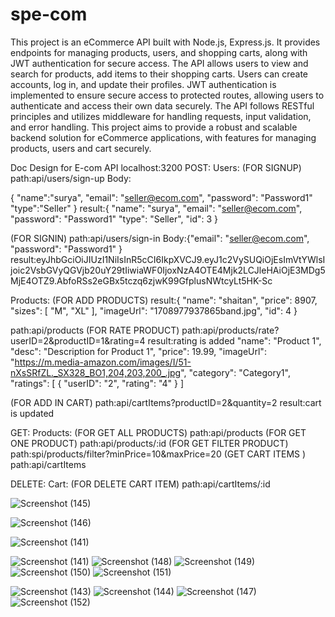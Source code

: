 # spe-com

This project is an eCommerce API built with Node.js, Express.js. It provides endpoints for managing products, users, and shopping carts, along with JWT authentication for secure access. The API allows users to view and search for products, add items to their shopping carts. Users can create accounts, log in, and update their profiles. JWT authentication is implemented to ensure secure access to protected routes, allowing users to authenticate and access their own data securely. The API follows RESTful principles and utilizes middleware for handling requests, input validation, and error handling.  This project aims to provide a robust and scalable backend solution for eCommerce applications, with features for managing products, users and cart securely.


Doc Design for E-com API
localhost:3200
POST:
Users:
(FOR SIGNUP)
path:api/users/sign-up
Body:


   {
    "name":"surya",
    "email": "seller@ecom.com",
    "password": "Password1"
    "type":"Seller"
}
result:{
    "name": "surya",
    "email": "seller@ecom.com",
    "password": "Password1"
    "type": "Seller",
    "id": 3
}



          
(FOR SIGNIN)
path:api/users/sign-in
Body:{"email": "seller@ecom.com",
    "password": "Password1"
}
result:eyJhbGciOiJIUzI1NiIsInR5cCI6IkpXVCJ9.eyJ1c2VySUQiOjEsImVtYWlsIjoic2VsbGVyQGVjb20uY29tIiwiaWF0IjoxNzA4OTE4Mjk2LCJleHAiOjE3MDg5MjE4OTZ9.AbfoRSs2eGBx5tczq6zjwK99GfplusNWtcyLt5HK-Sc


Products:
(FOR ADD PRODUCTS)
result:{
    "name": "shaitan",
    "price": 8907,
    "sizes": [
        "M",
        "XL"
    ],
    "imageUrl": "1708977937865band.jpg",
    "id": 4
}

path:api/products
(FOR RATE PRODUCT)
path:api/products/rate?userID=2&productID=1&rating=4
result:rating is added
  "name": "Product 1",
        "desc": "Description for Product 1",
        "price": 19.99,
        "imageUrl": "https://m.media-amazon.com/images/I/51-nXsSRfZL._SX328_BO1,204,203,200_.jpg",
        "category": "Category1",
        "ratings": [
            {
                "userID": "2",
                "rating": "4"
            }
        ]

(FOR ADD IN  CART)
path:api/cartItems?productID=2&quantity=2
result:cart is updated


GET:
Products:
(FOR GET ALL PRODUCTS)
path:api/products
(FOR GET ONE PRODUCT)
path:api/products/:id
(FOR GET FILTER PRODUCT)
path:spi/products/filter?minPrice=10&maxPrice=20
(GET CART ITEMS  )
path:api/cartItems

DELETE:
Cart:
(FOR DELETE CART ITEM)
path:api/cartItems/:id


![Screenshot (145)](https://github.com/paulsp01/spe-com/assets/136374929/c006755d-cbd6-4e83-9948-2b61f0f98b3d)

![Screenshot (146)](https://github.com/paulsp01/spe-com/assets/136374929/21d1d3d4-0bfc-4e1d-b051-40aa66046ab1)

![Screenshot (141)](https://github.com/paulsp01/spe-com/assets/136374929/db4758bf-7fc9-4999-960a-c86308d563e9)

![Screenshot (141)](https://github.com/paulsp01/spe-com/assets/136374929/6db4b4f5-8c54-45d3-874b-943e3cd47bd9)
![Screenshot (148)](https://github.com/paulsp01/spe-com/assets/136374929/98207306-27fd-4c9e-9605-deacd75e7b2d)
![Screenshot (149)](https://github.com/paulsp01/spe-com/assets/136374929/10862557-38d9-4b9c-9dda-26c4c31a98f4)
![Screenshot (150)](https://github.com/paulsp01/spe-com/assets/136374929/858ae96b-c194-409c-a722-a2168b9b11d0)
![Screenshot (151)](https://github.com/paulsp01/spe-com/assets/136374929/fb9a4a34-6eee-49a2-bf37-d00d87a6bb87)

![Screenshot (143)](https://github.com/paulsp01/spe-com/assets/136374929/f8b8b9ce-89c8-4fd3-8eb8-ada1121d96f1)
![Screenshot (144)](https://github.com/paulsp01/spe-com/assets/136374929/544867f6-27bb-4a2a-9539-0a3c38dbbaf8)
![Screenshot (147)](https://github.com/paulsp01/spe-com/assets/136374929/d905a774-729f-43b6-b453-4ba5872a6c1c)
![Screenshot (152)](https://github.com/paulsp01/spe-com/assets/136374929/de69568b-d396-4010-9277-c7461826f271)
